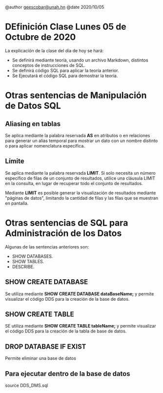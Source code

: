 @author geescobar@unah.hn
@date 2020/10/05

DEfinición Clase Lunes 05 de Octubre de 2020
===

La explicación de la clase del día de hoy se hará:
- Se definirá mediante teoría, usando un archivo Markdown, distintos conceptos de instrucciones de SQL.
- Se definirá código SQL para aplicar la teoría anterior.
- Se Ejecutará el código SQL para demostrar la teoría.

Otras sentencias de Manipulación de Datos SQL
===

Aliasing en tablas
-----

Se aplica mediante la palabra reservada **AS** en atributos o en relaciones para generar un alias temporal para mostrar un dato con un nombre distinto o para aplicar nomenclatura específica.

Límite
---

Se aplica mediante la palabra reservada **LIMIT**. Si solo necesita un número específico de  filas de un conjunto de resultados, utilice una cláusula LIMIT en la consulta, en lugar de recuperar todo el conjunto de resultados.

Mediante **LIMIT** es posible generar la visualización  de resultados mediante "páginas de datos", limitando la cantidad de filas y las filas que se muestran en pantalla.


Otras sentencias de SQL para Administración de los Datos
===

Algunas de las sentencias anteriores son:

- SHOW DATABASES.
- SHOW TABLES.
- DESCRIBE.

SHOW CREATE DATABASE
-----

Se utiliza mediante **SHOW CREATE DATABASE dataBaseName;** y permite visualizar el código DDS para la creación de la base de datos.

SHOW CREATE TABLE
-----

SE utiliza mediante **SHOW CREATE TABLE tableName;** y permite visualizar el código DDS para la creación de la tabla de base de datos.

DROP DATABASE IF EXIST
-----
Permite eliminar una base de datos 


Para ejecutar dentro de la base de datos
-----
source DDS_DMS.sql